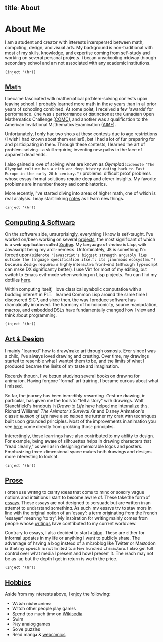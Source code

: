 title: About
---

# About Me

I am a student and creator with interests interspersed between math, computing,
design, and visual arts. My background is non-traditional with most of my
skills, knowledge, and expertise coming from self-study and working on several
personal projects. I began unschooling midway through secondary school and am
not associated with any academic institutions.

`(inject '(hr))`

## [Math](math)

I became fascinated with mathematical problem-solving contests upon leaving
school. I probably learned more math in those years than in all prior
years of schooling combined. At some point, I received a few 'awards' for
performance. One was a performance of distinction at the Canadian Open
Mathematics Challenge ([COMC](https://cms.math.ca/competitions/comc/)), and
another was a qualification to the American Invitational Mathematics Examination
([AIME](https://en.wikipedia.org/wiki/American_Invitational_Mathematics_Examination)).

Unfortunately, I only had two shots at these contests due to age restrictions
(I wish I had known about them earlier!), but I had a lot of fun preparing for
and participating in them. Through these contests, I learned the art of
problem-solving—a skill requiring inventing new paths in the face of apparent
dead ends.

I also gained a love of solving what are known as *Olympiad*`(sidenote "The
Olympiad culture has a rich and deep history dating back to East Europe in the
early 20th century.")` problems: difficult proof problems whose essay-format
solutions require deep and clever insights. My favorite problems are in number
theory and combinatorics.

More recently, I've started diving into areas of higher math, one of which is
real analysis. I may start linking [notes](/math#mathnotes) as I learn new
things.

`(inject '(hr))`

## [Computing & Software](cs)

On the software side, unsurprisingly, everything I know is self-taught. I've
worked on/been working on several [projects](/cs/software.html), the most
significant of which is a web application called
[Zedigo](/cs/software.html#zedigo). My language of choice is Lisp,
with Javascript being my arch-nemesis. Unfortunately, JS is something I'm
forced upon`(sidenote "Javascript's biggest strength arguably lies outside
the language specification itself: its ginormous ecosystem.")` because Zedigo
requires a highly interactive front-end (although Typescript can make DX
significantly better). I use Vim for most of my editing, but switch to Emacs
evil-mode when working on Lisp projects. You can find my dotfiles
[here](https://github.com/niltnir/dotfiles).

Within computing itself, I love classical symbolic computation with a budding
interest in PLT. I learned Common Lisp around the same time I discovered SICP,
and since then, the way I produce software has dramatically improved. The
harmony of homoiconicity, source manipulation, macros, and embedded DSLs have
fundamentally changed how I view and think about programming.

`(inject '(hr))`

## [Art & Design](art)

I mainly "learned" how to draw/make art through osmosis. Ever since I was a
child, I've always loved drawing and creating. Over time, my drawings started
to resemble what I wanted them to be, and the limits of what I produced became
the limits of my taste and imagination.

Recently though, I've begun studying several books on drawing for animation.
Having forgone 'formal' art training, I became curious about what I missed.

So far, the journey has been incredibly rewarding. Gesture drawing, in
particular, has given me the tools to "tell a story" with drawings. Walt
Stanchfield's handouts in *Drawn to Life* have helped me internalize this.
Richard Williams' *The Animator's Survival Kit* and Disney Animation's classic
*Illusion of Life* have also helped me further my craft with techniques built
upon grounded principles. Most of the improvements in animation you see
[here](/art#animation) come directly from grokking those principles.

Interestingly, these learnings have also contributed to my ability to design.
For example, being aware of silhouettes helps in drawing characters that "read
clearly," as well as in designing memorable logos and posters. Emphasizing
three-dimensional space makes both drawings and designs more interesting to
look at.

`(inject '(hr))`

## [Prose](prose)

I often use writing to clarify ideas that come to mind or solidify vague
notions and intuitions I start to become aware of. These take the form of
[essays](/prose/essay). These essays are not designed to persuade but are
written in an attempt to understand something. As such, my essays try to stay
more in line with the original notion of an 'essay': a term originating from
the French 'essayer' meaning 'to try'. My inspiration for writing mainly comes
from people whose [writings](/prose#greats) have contributed to my current
worldview.

Contrary to essays, I also decided to start a [blog](/prose/blog). These are
either for informal updates in my life or anything I want to publicly share.
The advantage of having a blog instead of a microblog like Twitter or Mastodon
is that my speech is not limited to a few hundred characters. I also get full
control over what media I present and how I present it. The reach may not be as
far, but the depth I get in return is worth the price.

`(inject '(hr))`

## [Hobbies](hobbies)

Aside from my interests above, I enjoy the following:

- Watch niche anime
- Watch other people play games
- Spend too much time on [Wikipedia](https://en.wikipedia.org/wiki/Wikipedia)
- Swim
- Play analog games
- Solve puzzles
- Read manga & [webcomics](https://xkcd.com)

